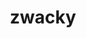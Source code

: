 ---
title: zwacky
github: https://github.com/zwacky
mode: dark
transition: 3s
archetype:
- Github Actions
---